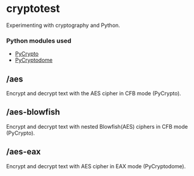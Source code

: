 # cryptotest
Experimenting with cryptography and Python.

### Python modules used
* [PyCrypto](https://github.com/dlitz/pycrypto)
* [PyCryptodome](https://github.com/Legrandin/pycryptodome)

## /aes
Encrypt and decrypt text with the AES cipher in CFB mode (PyCrypto).

## /aes-blowfish
Encrypt and decrypt text with nested Blowfish(AES) ciphers in CFB mode (PyCrypto).

## /aes-eax
Encrypt and decrypt text with AES cipher in EAX mode (PyCryptodome).

